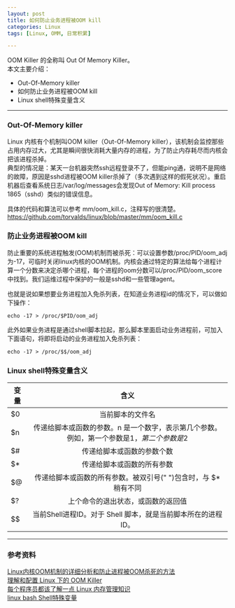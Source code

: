 ```yaml
---
layout: post
title: 如何防止业务进程被OOM kill
categories: Linux
tags: [Linux, OMM, 日常积累]

---
```


OOM Killer 的全称叫 Out Of Memory Killer。    
本文主要介绍：

* Out-Of-Memory killer
* 如何防止业务进程被OOM kill
* Linux shell特殊变量含义


---
### Out-Of-Memory killer
Linux 内核有个机制叫OOM killer（Out-Of-Memory killer），该机制会监控那些占用内存过大，尤其是瞬间很快消耗大量内存的进程，为了防止内存耗尽而内核会把该进程杀掉。  
典型的情况是：某天一台机器突然ssh远程登录不了，但能ping通，说明不是网络的故障，原因是sshd进程被OOM killer杀掉了（多次遇到这样的假死状况）。重启机器后查看系统日志/var/log/messages会发现Out of Memory: Kill process 1865（sshd）类似的错误信息。

具体的代码和算法可以参考 mm/oom_kill.c，注释写的很清楚。
https://github.com/torvalds/linux/blob/master/mm/oom_kill.c

### 防止业务进程被OOM kill
防止重要的系统进程触发(OOM)机制而被杀死：可以设置参数/proc/PID/oom_adj为-17，可临时关闭linux内核的OOM机制。内核会通过特定的算法给每个进程计算一个分数来决定杀哪个进程，每个进程的oom分数可以/proc/PID/oom_score中找到。我们运维过程中保护的一般是sshd和一些管理agent。

也就是说如果想要业务进程加入免杀列表，在知道业务进程id的情况下，可以做如下操作：
```shell
echo -17 > /proc/$PID/oom_adj
```

此外如果业务进程是通过shell脚本拉起，那么脚本里面启动业务进程前，可加入下面语句，将即将启动的业务进程加入免杀列表：
```shell
echo -17 > /proc/$$/oom_adj
```

### Linux shell特殊变量含义

| 变量  | 含义 |  
| ------------- |:-------------:| 
| $0 | 当前脚本的文件名 |
| $n | 传递给脚本或函数的参数。n 是一个数字，表示第几个参数。例如，第一个参数是$1，第二个参数是$2 |
| $# | 传递给脚本或函数的参数个数 | 
| $*  | 传递给脚本或函数的所有参数 |
| $@ | 传递给脚本或函数的所有参数。被双引号(" ")包含时，与 $* 稍有不同   |
| $? |上个命令的退出状态，或函数的返回值 |
| $$  | 当前Shell进程ID。对于 Shell 脚本，就是当前脚本所在的进程ID。 |  


---
### 参考资料
[Linux内核OOM机制的详细分析和防止进程被OOM杀死的方法](https://blog.csdn.net/zgrjkflmkyc/article/details/77645570)  
[理解和配置 Linux 下的 OOM Killer](https://yq.aliyun.com/articles/243807)  
[每个程序员都该了解一点 Linux 内存管理知识](https://mp.weixin.qq.com/s?__biz=MjM5ODQ2MDIyMA==&mid=2650714201&idx=1&sn=c9b42905f936cc53252cf6245a957a00&chksm=bec07e0a89b7f71c6b9380729dad46b278199c2756ec34ace43c69d05df29f95a7c699f4026b&mpshare=1&scene=23&srcid=0606FSpj20L36vDLOA9G1qWj#rd)  
[linux bash Shell特殊变量](https://www.cnblogs.com/chjbbs/p/6393805.html)